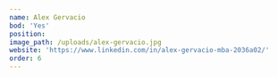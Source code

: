 ```yaml
---
name: Alex Gervacio
bod: 'Yes'
position:
image_path: /uploads/alex-gervacio.jpg
website: 'https://www.linkedin.com/in/alex-gervacio-mba-2036a02/'
order: 6
---
```


